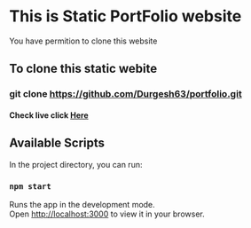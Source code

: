 # This is Static PortFolio website

You have permition to clone this website

## To clone this static webite

### git clone https://github.com/Durgesh63/portfolio.git

#### Check live click [Here](https://durgesh63.github.io/portfolio/)

## Available Scripts

In the project directory, you can run:

### `npm start`

Runs the app in the development mode.\
Open [http://localhost:3000](http://localhost:3000) to view it in your browser.
